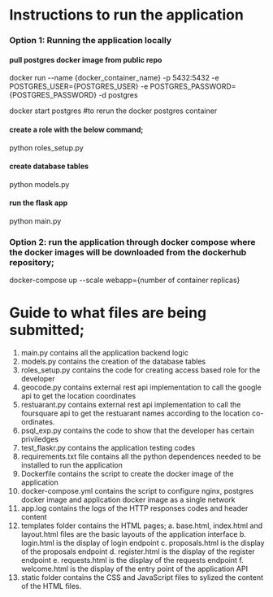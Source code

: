 # Instructions to run the application

### Option 1: Running the application locally

#### pull postgres docker image from public repo

docker run --name {docker_container_name} -p 5432:5432 -e POSTGRES_USER={POSTGRES_USER} -e POSTGRES_PASSWORD={POSTGRES_PASSWORD} -d postgres

docker start postgres #to rerun the docker postgres container

#### create a role with the below command;

python roles_setup.py

#### create database tables

python models.py

#### run the flask app

python main.py


### Option 2: run the application through docker compose where the docker images will be downloaded from the dockerhub repository;

docker-compose up --scale webapp={number of container replicas}


# Guide to what files are being submitted;

1. main.py contains all the application backend logic
2. models.py contains the creation of the database tables
3. roles_setup.py contains the code for creating access based role for the developer
4. geocode.py contains external rest api implementation to call the google api to get the location coordinates 
5. restuarant.py contains external rest api implementation to call the foursquare api to get the restuarant names according to the location co-ordinates.
6. psql_exp.py contains the code to show that the developer has certain priviledges
7. test_flaskr.py contains the application testing codes
8. requirements.txt file contains all the python dependences needed to be installed to run the application
9. Dockerfile contains the script to create the docker image of the application
10. docker-compose.yml contains the script to configure nginx, postgres docker image and application docker image as a single network
11. app.log contains the logs of the HTTP responses codes and header content
12. templates folder contains the HTML pages;
	a. base.html, index.html and layout.html files are the basic layouts of the application interface
	b. login.html is the display of login endpoint
	c. proposals.html is the display of the proposals endpoint
	d. register.html is the display of the register endpoint
	e. requests.html is the display of the requests endpoint
	f. welcome.html is the display of the entry point of the application API
13. static folder contains the CSS and JavaScript files to sylized the content of the HTML files.
